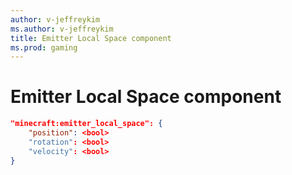 ```yaml
---
author: v-jeffreykim
ms.author: v-jeffreykim
title: Emitter Local Space component
ms.prod: gaming
---
```


# Emitter Local Space component

```json
"minecraft:emitter_local_space": {
    "position": <bool>
    "rotation": <bool>
    "velocity": <bool>
}
```
